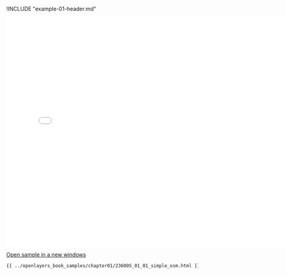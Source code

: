 
!INCLUDE "example-01-header.md"

<iframe src="../openlayers_book_samples/chapter01/2360OS_01_01_simple_osm.html" width="770" height="600" frameBorder="0" seamless="seamless">
</iframe>

<a href="../openlayers_book_samples/chapter01/2360OS_01_01_simple_osm.html" target="_blank">Open sample in a new windows</a>

```html
{{ ../openlayers_book_samples/chapter01/2360OS_01_01_simple_osm.html }}
```
